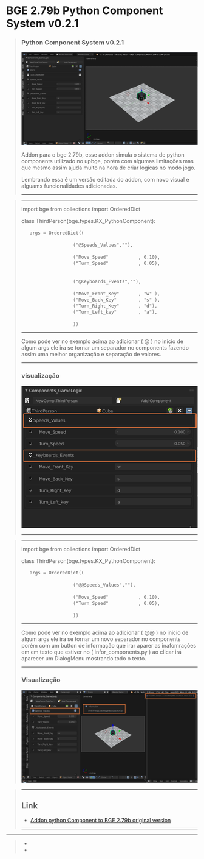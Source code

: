 # BGE 2.79b Python Component System v0.2.1


> ### Python Component System v0.2.1
> ![print_01]( images/Print_01.png )
>
>  Addon para o bge 2.79b, esse addon simula o sistema de python components utilizado no upbge, porém com algumas limitações mas que mesmo assim ajuda muito na hora de criar logicas no modo jogo.
> 
> Lembrando essa é um versão editada do addon, com novo visual e alguams funcionalidades adicionadas.
> - ----

> - ------------
>    import bge
>    from collections import OrderedDict
>
>
>    class ThirdPerson(bge.types.KX_PythonComponent):
>  
>        args = OrderedDict((
>
>                        ("@Speeds_Values",""),
>
>                        ("Move_Speed"           , 0.10),
>                        ("Turn_Speed"           , 0.05),
>                            
>
>                        ("@Keyboards_Events",""),
>
>                        ("Move_Front_Key"       , "w" ),
>                        ("Move_Back_Key"        , "s" ),
>                        ("Turn_Right_Key"       , "d"),
>                        ("Turn_Left_key"        , "a"),
>                        
>                        ))
>
> - ---
> Como pode ver no exemplo acima ao adicionar ( @ ) no inicio de algum args ele ira se tornar um separador no components fazendo assim uma melhor organização e separação de valores.
> - ----
> ### visualização 
> ![print_02]( images/Print_02.png )
> - ---


> - ------------
>    import bge
>    from collections import OrderedDict
>
>
>    class ThirdPerson(bge.types.KX_PythonComponent):
>  
>        args = OrderedDict((
>
>                        ("@@Speeds_Values",""),
>
>                        ("Move_Speed"           , 0.10),
>                        ("Turn_Speed"           , 0.05),
> 
>                        ))
>
> - ---
> Como pode ver no exemplo acima ao adicionar ( @@ ) no inicio de algum args ele ira se tornar um novo separador no components porém com um button de informação que irar aparer as inafomrações em em texto que estiver no (  infor_components.py ) ao clicar irá aparecer um DialogMenu mostrando todo o texto.
> - -----
> ### Visualização
> ![Tprint_03]( images/Printi_04.png )
> 



> - ---
>## Link 
> - [Addon python Component to BGE 2.79b original version ]( https://github.com/agoose77/bge_python_components.git )
> - ---

--- 

> -
> -